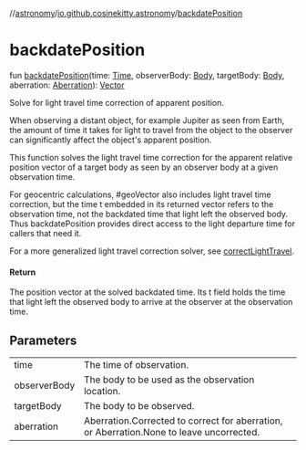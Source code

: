 //[astronomy](../../index.md)/[io.github.cosinekitty.astronomy](index.md)/[backdatePosition](backdate-position.md)

# backdatePosition

fun [backdatePosition](backdate-position.md)(time: [Time](-time/index.md), observerBody: [Body](-body/index.md), targetBody: [Body](-body/index.md), aberration: [Aberration](-aberration/index.md)): [Vector](-vector/index.md)

Solve for light travel time correction of apparent position.

When observing a distant object, for example Jupiter as seen from Earth, the amount of time it takes for light to travel from the object to the observer can significantly affect the object's apparent position.

This function solves the light travel time correction for the apparent relative position vector of a target body as seen by an observer body at a given observation time.

For geocentric calculations, #geoVector also includes light travel time correction, but the time t embedded in its returned vector refers to the observation time, not the backdated time that light left the observed body. Thus backdatePosition provides direct access to the light departure time for callers that need it.

For a more generalized light travel correction solver, see [correctLightTravel](correct-light-travel.md).

#### Return

The position vector at the solved backdated time. Its t field holds the time that light left the observed body to arrive at the observer at the observation time.

## Parameters

| | |
|---|---|
| time | The time of observation. |
| observerBody | The body to be used as the observation location. |
| targetBody | The body to be observed. |
| aberration | Aberration.Corrected to correct for aberration, or Aberration.None to leave uncorrected. |
